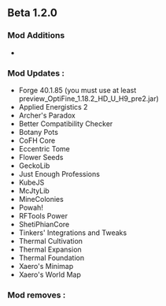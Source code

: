 ## Beta 1.2.0

### Mod Additions
- 

### Mod Updates :
- Forge 40.1.85 (you must use at least preview_OptiFine_1.18.2_HD_U_H9_pre2.jar)
- Applied Energistics 2
- Archer's Paradox
- Better Compatibility Checker
- Botany Pots
- CoFH Core
- Eccentric Tome
- Flower Seeds
- GeckoLib
- Just Enough Professions
- KubeJS
- McJtyLib
- MineColonies
- Powah!
- RFTools Power
- ShetiPhianCore
- Tinkers' Integrations and Tweaks
- Thermal Cultivation
- Thermal Expansion
- Thermal Foundation
- Xaero's Minimap
- Xaero's World Map

### Mod removes :
